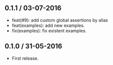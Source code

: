 ## 0.1.1 / 03-07-2016

- feat(#9): add custom global assertions by alias
- feat(examples): add new examples.
- fix(examples): fix existent examples.

## 0.1.0 / 31-05-2016

- First release.
